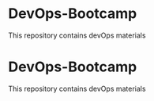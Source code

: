 # DevOps-Bootcamp
This repository contains devOps materials

# DevOps-Bootcamp
This repository contains devOps materials
